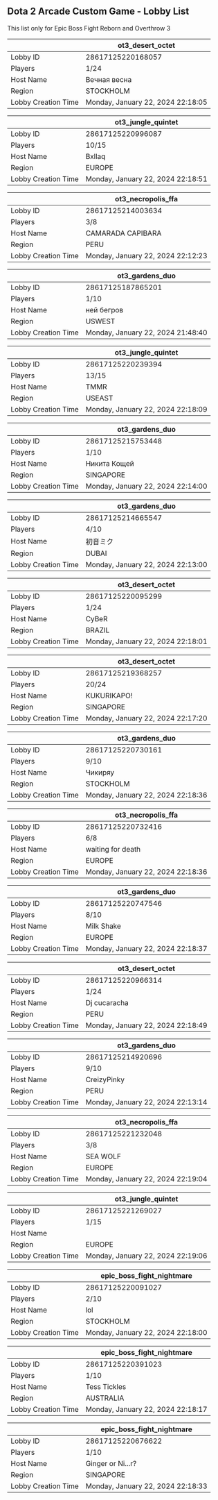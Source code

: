 ## Dota 2 Arcade Custom Game - Lobby List

This list only for Epic Boss Fight Reborn and Overthrow 3

|  | ot3_desert_octet |
| ------ | ------ |
| Lobby ID | 28617125220168057 |
| Players | 1/24 |
| Host Name | Вечная весна |
| Region | STOCKHOLM |
| Lobby Creation Time | Monday, January 22, 2024 22:18:05 |


|  | ot3_jungle_quintet |
| ------ | ------ |
| Lobby ID | 28617125220996087 |
| Players | 10/15 |
| Host Name | Bxllaq |
| Region | EUROPE |
| Lobby Creation Time | Monday, January 22, 2024 22:18:51 |


|  | ot3_necropolis_ffa |
| ------ | ------ |
| Lobby ID | 28617125214003634 |
| Players | 3/8 |
| Host Name | CAMARADA CAPIBARA |
| Region | PERU |
| Lobby Creation Time | Monday, January 22, 2024 22:12:23 |


|  | ot3_gardens_duo |
| ------ | ------ |
| Lobby ID | 28617125187865201 |
| Players | 1/10 |
| Host Name | ней бегров |
| Region | USWEST |
| Lobby Creation Time | Monday, January 22, 2024 21:48:40 |


|  | ot3_jungle_quintet |
| ------ | ------ |
| Lobby ID | 28617125220239394 |
| Players | 13/15 |
| Host Name | TMMR |
| Region | USEAST |
| Lobby Creation Time | Monday, January 22, 2024 22:18:09 |


|  | ot3_gardens_duo |
| ------ | ------ |
| Lobby ID | 28617125215753448 |
| Players | 1/10 |
| Host Name | Никита Кощей |
| Region | SINGAPORE |
| Lobby Creation Time | Monday, January 22, 2024 22:14:00 |


|  | ot3_gardens_duo |
| ------ | ------ |
| Lobby ID | 28617125214665547 |
| Players | 4/10 |
| Host Name | 初音ミク |
| Region | DUBAI |
| Lobby Creation Time | Monday, January 22, 2024 22:13:00 |


|  | ot3_desert_octet |
| ------ | ------ |
| Lobby ID | 28617125220095299 |
| Players | 1/24 |
| Host Name | CyBeR |
| Region | BRAZIL |
| Lobby Creation Time | Monday, January 22, 2024 22:18:01 |


|  | ot3_desert_octet |
| ------ | ------ |
| Lobby ID | 28617125219368257 |
| Players | 20/24 |
| Host Name | KUKURIKAPO! |
| Region | SINGAPORE |
| Lobby Creation Time | Monday, January 22, 2024 22:17:20 |


|  | ot3_gardens_duo |
| ------ | ------ |
| Lobby ID | 28617125220730161 |
| Players | 9/10 |
| Host Name | Чикиряу |
| Region | STOCKHOLM |
| Lobby Creation Time | Monday, January 22, 2024 22:18:36 |


|  | ot3_necropolis_ffa |
| ------ | ------ |
| Lobby ID | 28617125220732416 |
| Players | 6/8 |
| Host Name | waiting for death |
| Region | EUROPE |
| Lobby Creation Time | Monday, January 22, 2024 22:18:36 |


|  | ot3_gardens_duo |
| ------ | ------ |
| Lobby ID | 28617125220747546 |
| Players | 8/10 |
| Host Name | Milk Shake |
| Region | EUROPE |
| Lobby Creation Time | Monday, January 22, 2024 22:18:37 |


|  | ot3_desert_octet |
| ------ | ------ |
| Lobby ID | 28617125220966314 |
| Players | 1/24 |
| Host Name | Dj cucaracha |
| Region | PERU |
| Lobby Creation Time | Monday, January 22, 2024 22:18:49 |


|  | ot3_gardens_duo |
| ------ | ------ |
| Lobby ID | 28617125214920696 |
| Players | 9/10 |
| Host Name | CreizyPinky |
| Region | PERU |
| Lobby Creation Time | Monday, January 22, 2024 22:13:14 |


|  | ot3_necropolis_ffa |
| ------ | ------ |
| Lobby ID | 28617125221232048 |
| Players | 3/8 |
| Host Name | SEA WOLF |
| Region | EUROPE |
| Lobby Creation Time | Monday, January 22, 2024 22:19:04 |


|  | ot3_jungle_quintet |
| ------ | ------ |
| Lobby ID | 28617125221269027 |
| Players | 1/15 |
| Host Name | 󠀡󠀡 |
| Region | EUROPE |
| Lobby Creation Time | Monday, January 22, 2024 22:19:06 |


|  | epic_boss_fight_nightmare |
| ------ | ------ |
| Lobby ID | 28617125220091027 |
| Players | 2/10 |
| Host Name | lol |
| Region | STOCKHOLM |
| Lobby Creation Time | Monday, January 22, 2024 22:18:00 |


|  | epic_boss_fight_nightmare |
| ------ | ------ |
| Lobby ID | 28617125220391023 |
| Players | 1/10 |
| Host Name | Tess Tickles |
| Region | AUSTRALIA |
| Lobby Creation Time | Monday, January 22, 2024 22:18:17 |


|  | epic_boss_fight_nightmare |
| ------ | ------ |
| Lobby ID | 28617125220676622 |
| Players | 1/10 |
| Host Name | Ginger or Ni...r? |
| Region | SINGAPORE |
| Lobby Creation Time | Monday, January 22, 2024 22:18:33 |


